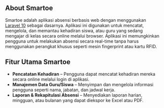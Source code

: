 ## About Smartoe

Smartoe adalah aplikasi absensi berbasis web dengan menggunakan [Laravel 10](https://laravel.com/docs/10.x) sebagai dasarnya. Aplikasi ini digunakan untuk mencatat, mengelola, dan memantau kehadiran siswa, atau guru yang sedang mengajar di kelas secara online melalui browser. Aplikasi ini memungkinkan pengguna untuk melakukan absensi secara real-time tanpa harus menggunakan perangkat khusus seperti mesin fingerprint atau kartu RFID.

## Fitur Utama Smartoe
- **Pencatatan Kehadiran** – Pengguna dapat mencatat kehadiran mereka secara online melalui login di aplikasi.
- **Manajemen Data Guru/Siswa** – Menyimpan dan mengelola informasi pengguna seperti nama, jabatan, dan jadwal kerja.
- **Laporan & Rekapitulasi Absensi** – Menyediakan laporan harian, mingguan, atau bulanan yang dapat diekspor ke Excel atau PDF.

